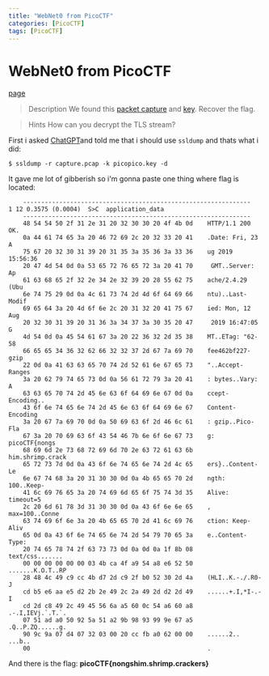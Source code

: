 ```yaml
---
title: "WebNet0 from PicoCTF"
categories: [PicoCTF]
tags: [PicoCTF]
---
```

# WebNet0 from PicoCTF
[page](https://play.picoctf.org/practice/challenge/32?category=4&difficulty=2&page=3&search=&solved=0)
>Description 
>We found this [packet capture](https://jupiter.challenges.picoctf.org/static/0c84d3636dd088d9fe4efd5d0d869a06/capture.pcap) and [key](https://jupiter.challenges.picoctf.org/static/0c84d3636dd088d9fe4efd5d0d869a06/picopico.key). Recover the flag.

>Hints
>How can you decrypt the TLS stream?

First i asked [ChatGPT](https://chatgpt.com/share/3409d3a5-814d-41a9-a8d9-d77e03d5dedc)and told me that i should use `ssldump` and thats what i did:
```
$ ssldump -r capture.pcap -k picopico.key -d
```
It gave me lot of gibberish so i'm gonna paste one thing where flag is located:
```
    ---------------------------------------------------------------
1 12 0.3575 (0.0004)  S>C  application_data
    ---------------------------------------------------------------
    48 54 54 50 2f 31 2e 31 20 32 30 30 20 4f 4b 0d    HTTP/1.1 200 OK.
    0a 44 61 74 65 3a 20 46 72 69 2c 20 32 33 20 41    .Date: Fri, 23 A
    75 67 20 32 30 31 39 20 31 35 3a 35 36 3a 33 36    ug 2019 15:56:36
    20 47 4d 54 0d 0a 53 65 72 76 65 72 3a 20 41 70     GMT..Server: Ap
    61 63 68 65 2f 32 2e 34 2e 32 39 20 28 55 62 75    ache/2.4.29 (Ubu
    6e 74 75 29 0d 0a 4c 61 73 74 2d 4d 6f 64 69 66    ntu)..Last-Modif
    69 65 64 3a 20 4d 6f 6e 2c 20 31 32 20 41 75 67    ied: Mon, 12 Aug
    20 32 30 31 39 20 31 36 3a 34 37 3a 30 35 20 47     2019 16:47:05 G
    4d 54 0d 0a 45 54 61 67 3a 20 22 36 32 2d 35 38    MT..ETag: "62-58
    66 65 65 34 36 32 62 66 32 32 37 2d 67 7a 69 70    fee462bf227-gzip
    22 0d 0a 41 63 63 65 70 74 2d 52 61 6e 67 65 73    "..Accept-Ranges
    3a 20 62 79 74 65 73 0d 0a 56 61 72 79 3a 20 41    : bytes..Vary: A
    63 63 65 70 74 2d 45 6e 63 6f 64 69 6e 67 0d 0a    ccept-Encoding..
    43 6f 6e 74 65 6e 74 2d 45 6e 63 6f 64 69 6e 67    Content-Encoding
    3a 20 67 7a 69 70 0d 0a 50 69 63 6f 2d 46 6c 61    : gzip..Pico-Fla
    67 3a 20 70 69 63 6f 43 54 46 7b 6e 6f 6e 67 73    g: picoCTF{nongs
    68 69 6d 2e 73 68 72 69 6d 70 2e 63 72 61 63 6b    him.shrimp.crack
    65 72 73 7d 0d 0a 43 6f 6e 74 65 6e 74 2d 4c 65    ers}..Content-Le
    6e 67 74 68 3a 20 31 30 30 0d 0a 4b 65 65 70 2d    ngth: 100..Keep-
    41 6c 69 76 65 3a 20 74 69 6d 65 6f 75 74 3d 35    Alive: timeout=5
    2c 20 6d 61 78 3d 31 30 30 0d 0a 43 6f 6e 6e 65    , max=100..Conne
    63 74 69 6f 6e 3a 20 4b 65 65 70 2d 41 6c 69 76    ction: Keep-Aliv
    65 0d 0a 43 6f 6e 74 65 6e 74 2d 54 79 70 65 3a    e..Content-Type:
    20 74 65 78 74 2f 63 73 73 0d 0a 0d 0a 1f 8b 08     text/css.......
    00 00 00 00 00 00 03 4b ca 4f a9 54 a8 e6 52 50    .......K.O.T..RP
    28 48 4c 49 c9 cc 4b d7 2d c9 2f b0 52 30 2d 4a    (HLI..K.-./.R0-J
    cd b5 e6 aa e5 d2 2b 2e 49 2c 2a 49 2d d2 2d 49    ......+.I,*I-.-I
    cd 2d c8 49 2c 49 45 56 6a a5 60 0c 54 a6 60 a8    .-.I,IEVj.`.T.`.
    07 51 ad a0 50 92 5a 51 a2 9b 98 93 99 9e 67 a5    .Q..P.ZQ......g.
    90 9c 9a 07 d4 07 32 03 00 20 cc fb a0 62 00 00    ......2.. ...b..
    00                                                 .
```
And there is the flag:
**picoCTF{nongshim.shrimp.crackers}**
